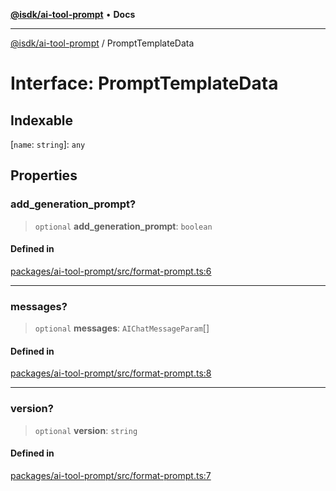 [**@isdk/ai-tool-prompt**](../README.md) • **Docs**

***

[@isdk/ai-tool-prompt](../globals.md) / PromptTemplateData

# Interface: PromptTemplateData

## Indexable

 \[`name`: `string`\]: `any`

## Properties

### add\_generation\_prompt?

> `optional` **add\_generation\_prompt**: `boolean`

#### Defined in

[packages/ai-tool-prompt/src/format-prompt.ts:6](https://github.com/isdk/ai-tool-prompt.js/blob/cf3fc2758759b055a3b34708f92339dcf4ac415b/src/format-prompt.ts#L6)

***

### messages?

> `optional` **messages**: `AIChatMessageParam`[]

#### Defined in

[packages/ai-tool-prompt/src/format-prompt.ts:8](https://github.com/isdk/ai-tool-prompt.js/blob/cf3fc2758759b055a3b34708f92339dcf4ac415b/src/format-prompt.ts#L8)

***

### version?

> `optional` **version**: `string`

#### Defined in

[packages/ai-tool-prompt/src/format-prompt.ts:7](https://github.com/isdk/ai-tool-prompt.js/blob/cf3fc2758759b055a3b34708f92339dcf4ac415b/src/format-prompt.ts#L7)
